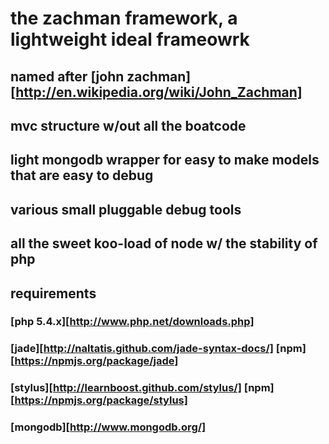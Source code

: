 
# the zachman framework, a lightweight ideal frameowrk
## named after [john zachman][http://en.wikipedia.org/wiki/John_Zachman]
## mvc structure w/out all the boatcode
## light mongodb wrapper for easy to make models that are easy to debug
## various small pluggable debug tools
## all the sweet koo-load of node w/ the stability of php


## requirements
### [php 5.4.x][http://www.php.net/downloads.php]
### [jade][http://naltatis.github.com/jade-syntax-docs/] [npm][https://npmjs.org/package/jade]
### [stylus][http://learnboost.github.com/stylus/] [npm][https://npmjs.org/package/stylus]
### [mongodb][http://www.mongodb.org/]
